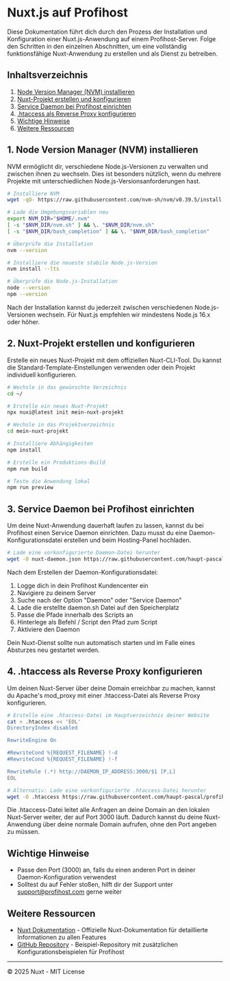 # Nuxt.js auf Profihost

Diese Dokumentation führt dich durch den Prozess der Installation und Konfiguration einer Nuxt.js-Anwendung auf einem Profihost-Server. Folge den Schritten in den einzelnen Abschnitten, um eine vollständig funktionsfähige Nuxt-Anwendung zu erstellen und als Dienst zu betreiben.

## Inhaltsverzeichnis

1. [Node Version Manager (NVM) installieren](#1-node-version-manager-nvm-installieren)
2. [Nuxt-Projekt erstellen und konfigurieren](#2-nuxt-projekt-erstellen-und-konfigurieren)
3. [Service Daemon bei Profihost einrichten](#3-service-daemon-bei-profihost-einrichten)
4. [.htaccess als Reverse Proxy konfigurieren](#4-htaccess-als-reverse-proxy-konfigurieren)
5. [Wichtige Hinweise](#wichtige-hinweise)
6. [Weitere Ressourcen](#weitere-ressourcen)

## 1. Node Version Manager (NVM) installieren

NVM ermöglicht dir, verschiedene Node.js-Versionen zu verwalten und zwischen ihnen zu wechseln. Dies ist besonders nützlich, wenn du mehrere Projekte mit unterschiedlichen Node.js-Versionsanforderungen hast.

```bash
# Installiere NVM
wget -qO- https://raw.githubusercontent.com/nvm-sh/nvm/v0.39.5/install.sh | bash

# Lade die Umgebungsvariablen neu
export NVM_DIR="$HOME/.nvm"
[ -s "$NVM_DIR/nvm.sh" ] && \. "$NVM_DIR/nvm.sh"
[ -s "$NVM_DIR/bash_completion" ] && \. "$NVM_DIR/bash_completion"

# Überprüfe die Installation
nvm --version

# Installiere die neueste stabile Node.js-Version
nvm install --lts

# Überprüfe die Node.js-Installation
node --version
npm --version
```

Nach der Installation kannst du jederzeit zwischen verschiedenen Node.js-Versionen wechseln. Für Nuxt.js empfehlen wir mindestens Node.js 16.x oder höher.

## 2. Nuxt-Projekt erstellen und konfigurieren

Erstelle ein neues Nuxt-Projekt mit dem offiziellen Nuxt-CLI-Tool. Du kannst die Standard-Template-Einstellungen verwenden oder dein Projekt individuell konfigurieren.

```bash
# Wechsle in das gewünschte Verzeichnis
cd ~/

# Erstelle ein neues Nuxt-Projekt
npx nuxi@latest init mein-nuxt-projekt

# Wechsle in das Projektverzeichnis
cd mein-nuxt-projekt

# Installiere Abhängigkeiten
npm install

# Erstelle ein Produktions-Build
npm run build

# Teste die Anwendung lokal
npm run preview
```

## 3. Service Daemon bei Profihost einrichten

Um deine Nuxt-Anwendung dauerhaft laufen zu lassen, kannst du bei Profihost einen Service Daemon einrichten. Dazu musst du eine Daemon-Konfigurationsdatei erstellen und beim Hosting-Panel hochladen.

```bash
# Lade eine vorkonfigurierte Daemon-Datei herunter
wget -O nuxt-daemon.json https://raw.githubusercontent.com/haupt-pascal/profihost-nuxt/main/daemon.sh
```

Nach dem Erstellen der Daemon-Konfigurationsdatei:

1. Logge dich in dein Profihost Kundencenter ein
2. Navigiere zu deinem Server
3. Suche nach der Option "Daemon" oder "Service Daemon"
4. Lade die erstellte daemon.sh Datei auf den Speicherplatz
5. Passe die Pfade innerhalb des Scripts an
6. Hinterlege als Befehl / Script den Pfad zum Script
7. Aktiviere den Daemon

Dein Nuxt-Dienst sollte nun automatisch starten und im Falle eines Absturzes neu gestartet werden.

## 4. .htaccess als Reverse Proxy konfigurieren

Um deinen Nuxt-Server über deine Domain erreichbar zu machen, kannst du Apache's mod_proxy mit einer .htaccess-Datei als Reverse Proxy konfigurieren.

```bash
# Erstelle eine .htaccess-Datei im Hauptverzeichnis deiner Website
cat > .htaccess << 'EOL'
DirectoryIndex disabled

RewriteEngine On

#RewriteCond %{REQUEST_FILENAME} !-d
#RewriteCond %{REQUEST_FILENAME} !-f

RewriteRule (.*) http://DAEMON_IP_ADDRESS:3000/$1 [P,L]
EOL

# Alternativ: Lade eine vorkonfigurierte .htaccess-Datei herunter
wget -O .htaccess https://raw.githubusercontent.com/haupt-pascal/profihost-nuxt/main/.htaccess
```

Die .htaccess-Datei leitet alle Anfragen an deine Domain an den lokalen Nuxt-Server weiter, der auf Port 3000 läuft. Dadurch kannst du deine Nuxt-Anwendung über deine normale Domain aufrufen, ohne den Port angeben zu müssen.

## Wichtige Hinweise

- Passe den Port (3000) an, falls du einen anderen Port in deiner Daemon-Konfiguration verwendest
- Solltest du auf Fehler stoßen, hilft dir der Support unter support@profihost.com gerne weiter

## Weitere Ressourcen

- [Nuxt Dokumentation](https://nuxt.com/docs) - Offizielle Nuxt-Dokumentation für detaillierte Informationen zu allen Features
- [GitHub Repository](https://github.com/haupt-pascal/profihost-nuxt) - Beispiel-Repository mit zusätzlichen Konfigurationsbeispielen für Profihost

---

© 2025 Nuxt - MIT License